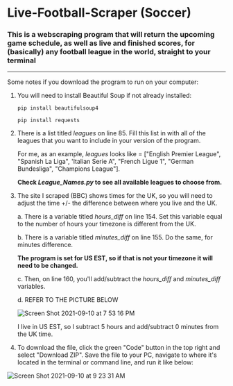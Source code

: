 # Live-Football-Scraper (Soccer)
### This is a webscraping program that will return the upcoming game schedule, as well as live and finished scores, for (basically) any football league in the world, straight to your terminal

---
Some notes if you download the program to run on your computer:

1. You will need to install Beautiful Soup if not already installed:

    `pip install beautifulsoup4`
    
    `pip install requests`
    
2. There is a list titled *leagues* on line 85.  Fill this list in with all of the leagues that you want to include in your version of the program.  

    For me, as an example, *leagues* looks like = ["English Premier League", "Spanish La Liga", 'Italian Serie A", "French Ligue 1", "German Bundesliga", "Champions League"].  
    
    **Check *League_Names.py* to see all available leagues to choose from.**
3. The site I scraped (BBC) shows times for the UK, so you will need to adjust the time +/- the difference between where you live and the UK.  

      a. There is a variable titled *hours_diff* on line 154.  Set this variable equal to the number of hours your timezone is different from the UK.
 
      b. There is a variable titled *minutes_diff* on line 155.  Do the same, for minutes difference.
      
      **The program is set for US EST, so if that is not your timezone it will need to be changed.**
      
      c. Then, on line 160, you'll add/subtract the *hours_diff* and *minutes_diff* variables.
      
      d. REFER TO THE PICTURE BELOW
      
      ![Screen Shot 2021-09-10 at 7 53 16 PM](https://user-images.githubusercontent.com/69558085/132928646-3015ece6-0e60-4543-aa92-124c08cc1504.png)


      
      I live in US EST, so I subtract 5 hours and add/subtract 0 minutes from the UK time.
4. To download the file, click the green "Code" button in the top right and select "Download ZIP".  Save the file to your PC, navigate to where it's located in the terminal or command line, and run it like below:

![Screen Shot 2021-09-10 at 9 23 31 AM](https://user-images.githubusercontent.com/69558085/132860335-b353a012-1b9e-45dd-8dd8-091ec6d3275a.png)

